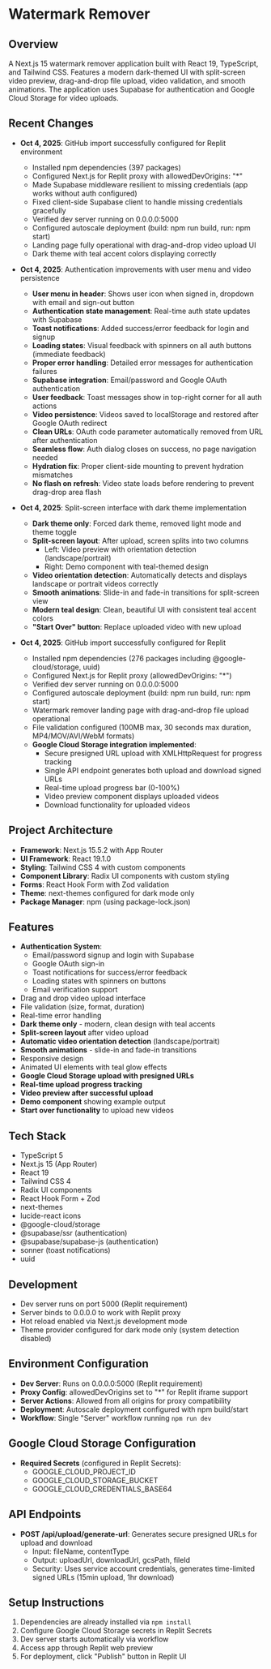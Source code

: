 # Watermark Remover

## Overview
A Next.js 15 watermark remover application built with React 19, TypeScript, and Tailwind CSS. Features a modern dark-themed UI with split-screen video preview, drag-and-drop file upload, video validation, and smooth animations. The application uses Supabase for authentication and Google Cloud Storage for video uploads.

## Recent Changes
- **Oct 4, 2025**: GitHub import successfully configured for Replit environment
  - Installed npm dependencies (397 packages)
  - Configured Next.js for Replit proxy with allowedDevOrigins: "*"
  - Made Supabase middleware resilient to missing credentials (app works without auth configured)
  - Fixed client-side Supabase client to handle missing credentials gracefully
  - Verified dev server running on 0.0.0.0:5000
  - Configured autoscale deployment (build: npm run build, run: npm start)
  - Landing page fully operational with drag-and-drop video upload UI
  - Dark theme with teal accent colors displaying correctly
- **Oct 4, 2025**: Authentication improvements with user menu and video persistence
  - **User menu in header**: Shows user icon when signed in, dropdown with email and sign-out button
  - **Authentication state management**: Real-time auth state updates with Supabase
  - **Toast notifications**: Added success/error feedback for login and signup
  - **Loading states**: Visual feedback with spinners on all auth buttons (immediate feedback)
  - **Proper error handling**: Detailed error messages for authentication failures
  - **Supabase integration**: Email/password and Google OAuth authentication
  - **User feedback**: Toast messages show in top-right corner for all auth actions
  - **Video persistence**: Videos saved to localStorage and restored after Google OAuth redirect
  - **Clean URLs**: OAuth code parameter automatically removed from URL after authentication
  - **Seamless flow**: Auth dialog closes on success, no page navigation needed
  - **Hydration fix**: Proper client-side mounting to prevent hydration mismatches
  - **No flash on refresh**: Video state loads before rendering to prevent drag-drop area flash
  
- **Oct 4, 2025**: Split-screen interface with dark theme implementation
  - **Dark theme only**: Forced dark theme, removed light mode and theme toggle
  - **Split-screen layout**: After upload, screen splits into two columns
    - Left: Video preview with orientation detection (landscape/portrait)
    - Right: Demo component with teal-themed design
  - **Video orientation detection**: Automatically detects and displays landscape or portrait videos correctly
  - **Smooth animations**: Slide-in and fade-in transitions for split-screen view
  - **Modern teal design**: Clean, beautiful UI with consistent teal accent colors
  - **"Start Over" button**: Replace uploaded video with new upload
  
- **Oct 4, 2025**: GitHub import successfully configured for Replit
  - Installed npm dependencies (276 packages including @google-cloud/storage, uuid)
  - Configured Next.js for Replit proxy (allowedDevOrigins: "*")
  - Verified dev server running on 0.0.0.0:5000
  - Configured autoscale deployment (build: npm run build, run: npm start)
  - Watermark remover landing page with drag-and-drop file upload operational
  - File validation configured (100MB max, 30 seconds max duration, MP4/MOV/AVI/WebM formats)
  - **Google Cloud Storage integration implemented**:
    - Secure presigned URL upload with XMLHttpRequest for progress tracking
    - Single API endpoint generates both upload and download signed URLs
    - Real-time upload progress bar (0-100%)
    - Video preview component displays uploaded videos
    - Download functionality for uploaded videos

## Project Architecture
- **Framework**: Next.js 15.5.2 with App Router
- **UI Framework**: React 19.1.0
- **Styling**: Tailwind CSS 4 with custom components
- **Component Library**: Radix UI components with custom styling
- **Forms**: React Hook Form with Zod validation
- **Theme**: next-themes configured for dark mode only
- **Package Manager**: npm (using package-lock.json)

## Features
- **Authentication System**:
  - Email/password signup and login with Supabase
  - Google OAuth sign-in
  - Toast notifications for success/error feedback
  - Loading states with spinners on buttons
  - Email verification support
- Drag and drop video upload interface
- File validation (size, format, duration)
- Real-time error handling
- **Dark theme only** - modern, clean design with teal accents
- **Split-screen layout** after video upload
- **Automatic video orientation detection** (landscape/portrait)
- **Smooth animations** - slide-in and fade-in transitions
- Responsive design
- Animated UI elements with teal glow effects
- **Google Cloud Storage upload with presigned URLs**
- **Real-time upload progress tracking**
- **Video preview after successful upload**
- **Demo component** showing example output
- **Start over functionality** to upload new videos

## Tech Stack
- TypeScript 5
- Next.js 15 (App Router)
- React 19
- Tailwind CSS 4
- Radix UI components
- React Hook Form + Zod
- next-themes
- lucide-react icons
- @google-cloud/storage
- @supabase/ssr (authentication)
- @supabase/supabase-js (authentication)
- sonner (toast notifications)
- uuid

## Development
- Dev server runs on port 5000 (Replit requirement)
- Server binds to 0.0.0.0 to work with Replit proxy
- Hot reload enabled via Next.js development mode
- Theme provider configured for dark mode only (system detection disabled)

## Environment Configuration
- **Dev Server**: Runs on 0.0.0.0:5000 (Replit requirement)
- **Proxy Config**: allowedDevOrigins set to "*" for Replit iframe support
- **Server Actions**: Allowed from all origins for proxy compatibility
- **Deployment**: Autoscale deployment configured with npm build/start
- **Workflow**: Single "Server" workflow running `npm run dev`

## Google Cloud Storage Configuration
- **Required Secrets** (configured in Replit Secrets):
  - GOOGLE_CLOUD_PROJECT_ID
  - GOOGLE_CLOUD_STORAGE_BUCKET
  - GOOGLE_CLOUD_CREDENTIALS_BASE64

## API Endpoints
- **POST /api/upload/generate-url**: Generates secure presigned URLs for upload and download
  - Input: fileName, contentType
  - Output: uploadUrl, downloadUrl, gcsPath, fileId
  - Security: Uses service account credentials, generates time-limited signed URLs (15min upload, 1hr download)

## Setup Instructions
1. Dependencies are already installed via `npm install`
2. Configure Google Cloud Storage secrets in Replit Secrets
3. Dev server starts automatically via workflow
4. Access app through Replit web preview
5. For deployment, click "Publish" button in Replit UI
